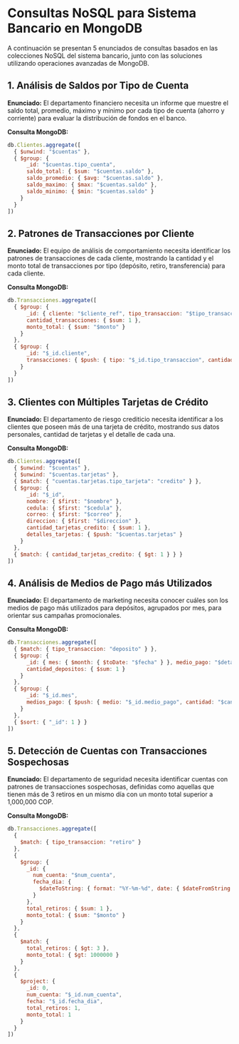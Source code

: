# Consultas NoSQL para Sistema Bancario en MongoDB

A continuación se presentan 5 enunciados de consultas basados en las colecciones NoSQL del sistema bancario, junto con las soluciones utilizando operaciones avanzadas de MongoDB.

## 1. Análisis de Saldos por Tipo de Cuenta

**Enunciado:** El departamento financiero necesita un informe que muestre el saldo total, promedio, máximo y mínimo por cada tipo de cuenta (ahorro y corriente) para evaluar la distribución de fondos en el banco.

**Consulta MongoDB:**
```javascript
db.Clientes.aggregate([
  { $unwind: "$cuentas" },
  { $group: {
      _id: "$cuentas.tipo_cuenta",
      saldo_total: { $sum: "$cuentas.saldo" },
      saldo_promedio: { $avg: "$cuentas.saldo" },
      saldo_maximo: { $max: "$cuentas.saldo" },
      saldo_minimo: { $min: "$cuentas.saldo" }
    }
  }
])
```

## 2. Patrones de Transacciones por Cliente

**Enunciado:** El equipo de análisis de comportamiento necesita identificar los patrones de transacciones de cada cliente, mostrando la cantidad y el monto total de transacciones por tipo (depósito, retiro, transferencia) para cada cliente.

**Consulta MongoDB:**
```javascript
db.Transacciones.aggregate([
  { $group: {
      _id: { cliente: "$cliente_ref", tipo_transaccion: "$tipo_transaccion" },
      cantidad_transacciones: { $sum: 1 },
      monto_total: { $sum: "$monto" }
    }
  },
  { $group: {
      _id: "$_id.cliente",
      transacciones: { $push: { tipo: "$_id.tipo_transaccion", cantidad: "$cantidad_transacciones", monto: "$monto_total" } }
    }
  }
])
```

## 3. Clientes con Múltiples Tarjetas de Crédito

**Enunciado:** El departamento de riesgo crediticio necesita identificar a los clientes que poseen más de una tarjeta de crédito, mostrando sus datos personales, cantidad de tarjetas y el detalle de cada una.

**Consulta MongoDB:**
```javascript
db.Clientes.aggregate([
  { $unwind: "$cuentas" },
  { $unwind: "$cuentas.tarjetas" },
  { $match: { "cuentas.tarjetas.tipo_tarjeta": "credito" } },
  { $group: {
      _id: "$_id",
      nombre: { $first: "$nombre" },
      cedula: { $first: "$cedula" },
      correo: { $first: "$correo" },
      direccion: { $first: "$direccion" },
      cantidad_tarjetas_credito: { $sum: 1 },
      detalles_tarjetas: { $push: "$cuentas.tarjetas" }
    }
  },
  { $match: { cantidad_tarjetas_credito: { $gt: 1 } } }
])
```

## 4. Análisis de Medios de Pago más Utilizados

**Enunciado:** El departamento de marketing necesita conocer cuáles son los medios de pago más utilizados para depósitos, agrupados por mes, para orientar sus campañas promocionales.

**Consulta MongoDB:**
```javascript
db.Transacciones.aggregate([
  { $match: { tipo_transaccion: "deposito" } },
  { $group: {
      _id: { mes: { $month: { $toDate: "$fecha" } }, medio_pago: "$detalles_deposito.medio_pago" },
      cantidad_depositos: { $sum: 1 }
    }
  },
  { $group: {
      _id: "$_id.mes",
      medios_pago: { $push: { medio: "$_id.medio_pago", cantidad: "$cantidad_depositos" } }
    }
  },
  { $sort: { "_id": 1 } }
])
```

## 5. Detección de Cuentas con Transacciones Sospechosas

**Enunciado:** El departamento de seguridad necesita identificar cuentas con patrones de transacciones sospechosas, definidas como aquellas que tienen más de 3 retiros en un mismo día con un monto total superior a 1,000,000 COP.

**Consulta MongoDB:**
```javascript
db.Transacciones.aggregate([
  { 
    $match: { tipo_transaccion: "retiro" } 
  },
  {
    $group: {
      _id: {
        num_cuenta: "$num_cuenta",
        fecha_dia: {
          $dateToString: { format: "%Y-%m-%d", date: { $dateFromString: { dateString: "$fecha" } } }
        }
      },
      total_retiros: { $sum: 1 },
      monto_total: { $sum: "$monto" }
    }
  },
  {
    $match: {
      total_retiros: { $gt: 3 },
      monto_total: { $gt: 1000000 }
    }
  },
  {
    $project: {
      _id: 0,
      num_cuenta: "$_id.num_cuenta",
      fecha: "$_id.fecha_dia",
      total_retiros: 1,
      monto_total: 1
    }
  }
])
```
